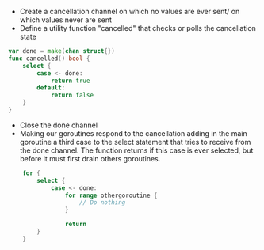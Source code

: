 - Create a cancellation channel on which no values are ever sent/ on which values never are sent
- Define a utility function "cancelled" that checks or polls the cancellation state

```go
var done = make(chan struct{})
func cancelled() bool {
    select {
        case <- done:
            return true
        default:
            return false
    }
}
```

- Close the done channel
- Making our goroutines respond to the cancellation adding in the main goroutine a third case to the select statement that tries to receive from the done channel. The function returns if this case is ever selected, but before it must first drain others goroutines.

```go
    for {
        select {
            case <- done:
                for range othergoroutine {
                    // Do nothing
                }

                return
        }
    }
```
